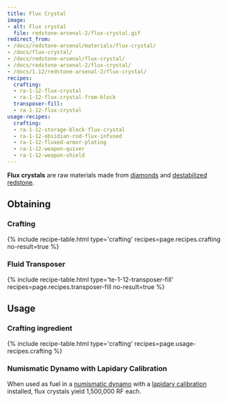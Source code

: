 ```yaml
---
title: Flux Crystal
image:
- alt: Flux crystal
  file: redstone-arsenal-2/flux-crystal.gif
redirect_from:
- /docs/redstone-arsenal/materials/flux-crystal/
- /docs/flux-crystal/
- /docs/redstone-arsenal/flux-crystal/
- /docs/redstone-arsenal-2/flux-crystal/
- /docs/1.12/redstone-arsenal-2/flux-crystal/
recipes:
  crafting:
  - ra-1-12-flux-crystal
  - ra-1-12-flux-crystal-from-block
  transposer-fill:
  - ra-1-12-flux-crystal
usage-recipes:
  crafting:
  - ra-1-12-storage-block-flux-crystal
  - ra-1-12-obsidian-rod-flux-infused
  - ra-1-12-fluxed-armor-plating
  - ra-1-12-weapon-quiver
  - ra-1-12-weapon-shield
---
```


**Flux crystals** are raw materials made from
[diamonds](https://minecraft.gamepedia.com/Diamond) and [destabilized
redstone](../../thermal-foundation/destabilized-redstone/).


Obtaining
---------

### Crafting
{% include recipe-table.html type='crafting' recipes=page.recipes.crafting no-result=true %}

### Fluid Transposer
{% include recipe-table.html type='te-1-12-transposer-fill' recipes=page.recipes.transposer-fill no-result=true %}


Usage
-----

### Crafting ingredient
{% include recipe-table.html type='crafting' recipes=page.usage-recipes.crafting %}

### Numismatic Dynamo with Lapidary Calibration
When used as fuel in a [numismatic
dynamo](../../thermal-expansion/numismatic-dynamo/) with a [lapidary
calibration](../../thermal-expansion/augment-lapidary-calibration/) installed,
flux crystals yield 1,500,000 RF each.
